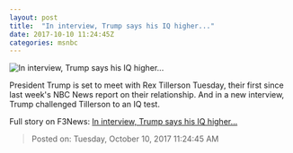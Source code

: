 ```yaml
---
layout: post
title:  "In interview, Trump says his IQ higher..."
date: 2017-10-10 11:24:45Z
categories: msnbc
---
```


![In interview, Trump says his IQ higher...](http://media1.s-nbcnews.com/j/MSNBC/Components/Video/201710/2017-10-10T11-29-53-166Z--1280x720.video_1067x600.jpg)

President Trump is set to meet with Rex Tillerson Tuesday, their first since last week's NBC News report on their relationship. And in a new interview, Trump challenged Tillerson to an IQ test.


Full story on F3News: [In interview, Trump says his IQ higher...](http://www.f3nws.com/n/gdYHvD)

> Posted on: Tuesday, October 10, 2017 11:24:45 AM
